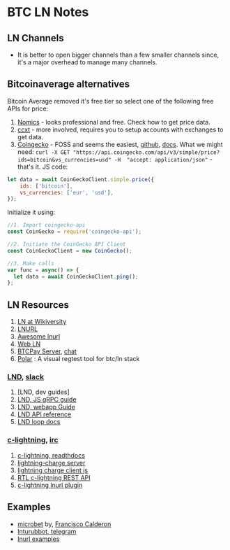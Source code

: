 # BTC LN Notes

## LN Channels

* It is better to open bigger channels than a few smaller channels since, it's a major overhead to manage many channels.

## Bitcoinaverage alternatives

Bitcoin Average removed it's free tier so select one of the following free APIs for price:

1. [Nomics](https://p.nomics.com/cryptocurrency-bitcoin-api) - looks professional and free. Check how to get price data.
2. [ccxt](https://github.com/ccxt/ccxt) - more involved, requires you to setup accounts with exchanges to get data.
3. [Coingecko](https://www.coingecko.com/en/api) - FOSS and seems the easiest, [github](https://github.com/miscavage/CoinGecko-API), [docs](https://www.coingecko.com/en/api#/simple/get_simple_price). What we might need: `curl -X GET "https://api.coingecko.com/api/v3/simple/price?ids=bitcoin&vs_currencies=usd" -H  "accept: application/json"` - that's it. JS code:
```js
let data = await CoinGeckoClient.simple.price({
    ids: ['bitcoin'],
    vs_currencies: ['eur', 'usd'],
});
```
Initialize it using:
```js
//1. Import coingecko-api
const CoinGecko = require('coingecko-api');

//2. Initiate the CoinGecko API Client
const CoinGeckoClient = new CoinGecko();

//3. Make calls
var func = async() => {
  let data = await CoinGeckoClient.ping();
};
```

## LN Resources

1. [LN at Wikiversity](https://en.wikiversity.org/wiki/Lightning_Network)
2. [LNURL](https://github.com/btcontract/lnurl-rfc/blob/master/spec.md)
3. [Awesome lnurl](https://github.com/fiatjaf/awesome-lnurl)
3. [Web LN](https://webln.dev/#/)
4. [BTCPay Server](https://docs.btcpayserver.org/features/lightningnetwork), [chat](https://chat.btcpayserver.org/)
6. [Polar](https://github.com/jamaljsr/polar) : A visual regtest tool for btc/ln stack

### [LND](https://dev.lightning.community/), [slack](https://app.slack.com/client/T6AK88MGV/C6BKD3RKR?cdn_fallback=2)
1. [LND, dev guides]
2. [LND, JS gRPC guide](https://dev.lightning.community/guides/javascript-grpc/)
3. [LND, webapp Guide](https://dev.lightning.community/tutorial/)
4. [LND API reference](https://api.lightning.community/)
5. [LND loop docs](https://lightningloop.io/#lightning-loop-grpc-api-reference)

### [c-lightning](https://github.com/ElementsProject/lightning), [irc](https://webchat.freenode.net/#c-lightning)
1. [c-lightning, readthdocs](https://lightning.readthedocs.io/lightning-pay.7.html)
2. [lightning-charge server](https://github.com/ElementsProject/lightning-charge)
3. [lightning charge client js](https://github.com/ElementsProject/lightning-charge-client-js)
4. [RTL c-lightning REST API](https://github.com/Ride-The-Lightning/c-lightning-REST)
5. [c-lightning lnurl plugin](https://github.com/fiatjaf/lightningd-gjson-rpc/tree/master/cmd/lnurl)

## Examples

* [microbet](https://microbet.fun/) by, [Francisco Calderon](https://twitter.com/negrunch)
* [lnturubbot, telegram](https://t.me/LnToRubBot)
* [lnurl examples](https://github.com/btcontract/lnurl-rfc/blob/master/examples.md)


